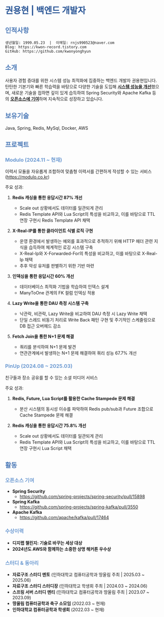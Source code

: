 # <span style="color: #2B5797">권용현 | 백엔드 개발자</span>

## <span style="color: #4B79B7">인적사항</span>
```
생년월일: 1999.05.23  |  이메일: rnjs990523@naver.com 
Blog: https://kwon-record.tistory.com  
GitHub: https://github.com/kwonyonghyun
```

## <span style="color: #4B79B7">소개</span>
사용자 경험 증대를 위한 시스템 성능 최적화에 집중하는 백엔드 개발자 권용현입니다. 탄탄한 기본기와 빠른 학습력을 바탕으로 다양한 기술을 도입해 <strong><u>시스템 성능을 개선</u></strong>했으며, 새로운 기술을 접하면 깊이 있게 습득하여 Spring Security와 Apache Kafka 등의 <strong><u>오픈소스에 기여</u></strong>하며 지속적으로 성장하고 있습니다.

## <span style="color: #4B79B7">보유기술</span> 
Java, Spring, Redis, MySql, Docker, AWS

## <span style="color: #4B79B7">프로젝트</span>

### <span style="color: #6E9BD2">Modulo (2024.11 ~ 현재) </span>
이력서 모듈을 자유롭게 조합하여 맞춤형 이력서를 간편하게 작성할 수 있는 서비스 (https://modulo.co.kr)

주요 성과:
1. **Redis 캐싱을 통한 응답시간 87% 개선**
   - Scale out 상황에서도 데이터를 일관되게 관리
   - Redis Template API와 Lua Script의 특성을 비교하고, 이를 바탕으로 TTL 연장 구현시 Redis Template API 채택

2. **X-Real-IP를 통한 클라이언트 식별 로직 구현**
   - 운영 환경에서 발생하는 예외를 효과적으로 추적하기 위해 HTTP 헤더 관련 지식을 습득하여 체계적인 로깅 시스템 구축
   - X-Real-Ip와 X-Forwarded-For의 특성을 비교하고, 이를 바탕으로 X-Real-Ip 채택
   - 추후 악성 유저를 판별하기 위한 기반 마련

3. **인덱싱을 통한 응답시간 60% 개선**
   - 데이터베이스 최적화 기법을 학습하여 인덱스 설계
   - ManyToOne 관계의 FK 컬럼 인덱싱 적용

4. **Lazy Write을 통한 DAU 측정 시스템 구축**
   - 낙관락, 비관락, Lazy Write을 비교하여 DAU 측정 시 Lazy Write 채택
   - 단일 스레드 비동기 처리로 Write Back 패턴 구현 및 주기적인 스케줄링으로 DB 접근 오버헤드 감소

5. **Fetch Join을 통한 N+1 문제 해결**
   - 쿼리를 분석하여 N+1 문제 발견
   - 연관관계에서 발생하는 N+1 문제 해결하여 쿼리 성능 67.7% 개선

### <span style="color: #6E9BD2">PinUp (2024.08 ~ 2025.03)</span>
친구들과 장소 공유를 할 수 있는 소셜 미디어 서비스

주요 성과:
1. **Redis, Future, Lua Script를 활용한 Cache Stampede 문제 해결**
   - 분산 시스템의 동시성 이슈를 파악하여 Redis pub/sub과 Future 조합으로 Cache Stampede 문제 해결

2. **Redis 캐싱을 통한 응답시간 75.8% 개선**
   - Scale out 상황에서도 데이터를 일관되게 관리
   - Redis Template API와 Lua Script의 특성을 비교하고, 이를 바탕으로 TTL 연장 구현시 Lua Script 채택

## <span style="color: #4B79B7">활동</span>

### <span style="color: #6E9BD2">오픈소스 기여</span>
- **Spring Security**
  - https://github.com/spring-projects/spring-security/pull/15898
- **Spring Kafka**
  - https://github.com/spring-projects/spring-kafka/pull/3550
- **Apache Kafka**
  - https://github.com/apache/kafka/pull/17464

### <span style="color: #6E9BD2">수상이력</span>
- **디지랩 챌린지: 기술로 바꾸는 세상 대상**
- **2024년도 AWS와 함께하는 소중한 상명 해커톤 우수상**

### <span style="color: #6E9BD2">스터디 & 동아리</span>
- **자료구조 스터디 멘토** (인하대학교 컴퓨터공학과 땅울림 주최 | 2025.03 ~ 2025.06)
- **자료구조 스터디 스터디장** (인하대학교 학생회 주최 | 2024.03 ~ 2024.06)
- **스프링 서버 스터디 멘티** (인하대학교 컴퓨터공학과 땅울림 주최 | 2023.07 ~ 2023.09)
- **땅울림 컴퓨터공학과 축구 소모임** (2022.03 ~ 현재)
- **인하대학교 컴퓨터공학과 학생회** (2022.03 ~ 현재)
